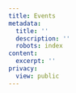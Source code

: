 ```yaml
---
title: Events
metadata:
  title: ''
  description: ''
  robots: index
content:
  excerpt: ''
privacy:
  view: public
---
```


